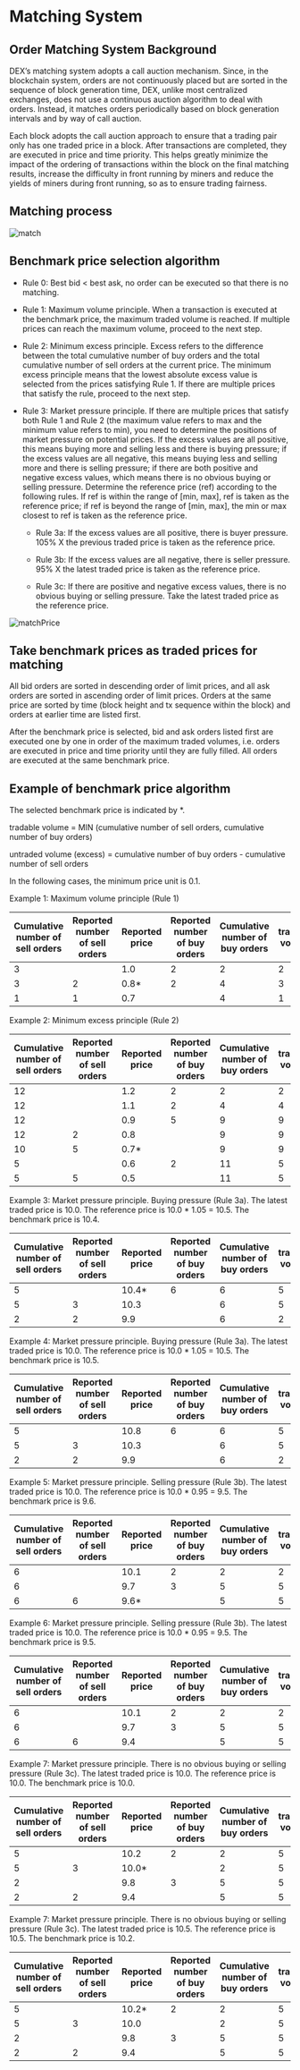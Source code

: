# Matching System

## Order Matching System Background


DEX’s matching system adopts a call auction mechanism. Since, in the blockchain system, orders are not continuously placed but are sorted in the sequence of block generation time, DEX, unlike most centralized exchanges, does not use a continuous auction algorithm to deal with orders. Instead, it matches orders periodically based on block generation intervals and by way of call auction.

Each block adopts the call auction approach to ensure that a trading pair only has one traded price in a block. After transactions are completed, they are executed in price and time priority. This helps greatly minimize the impact of the ordering of transactions within the block on the final matching results, increase the difficulty in front running by miners and reduce the yields of miners during front running, so as to ensure trading fairness.

## Matching process

![match](../img/match.png)

## Benchmark price selection algorithm

* Rule 0: Best bid < best ask, no order can be executed so that there is no matching.

* Rule 1: Maximum volume principle. When a transaction is executed at the benchmark price, the maximum traded volume is reached. If multiple prices can reach the maximum volume, proceed to the next step.

* Rule 2: Minimum excess principle. Excess refers to the difference between the total cumulative number of buy orders and the total cumulative number of sell orders at the current price. The minimum excess principle means that the lowest absolute excess value is selected from the prices satisfying Rule 1. If there are multiple prices that satisfy the rule, proceed to the next step.

* Rule 3: Market pressure principle. If there are multiple prices that satisfy both Rule 1 and Rule 2 (the maximum value refers to max and the minimum value refers to min), you need to determine the positions of market pressure on potential prices. If the excess values are all positive, this means buying more and selling less and there is buying pressure; if the excess values are all negative, this means buying less and selling more and there is selling pressure; if there are both positive and negative excess values, which means there is no obvious buying or selling pressure.
Determine the reference price (ref) according to the following rules. If ref is within the range of \[min, max\], ref is taken as the reference price; if ref is beyond the range of \[min, max\], the min or max closest to ref is taken as the reference price.
    
    * Rule 3a: If the excess values are all positive, there is buyer pressure. 105% X the previous traded price is taken as the reference price.
    
    * Rule 3b: If the excess values are all negative, there is seller pressure. 95% X the latest traded price is taken as the reference price.
    
    * Rule 3c: If there are positive and negative excess values, there is no obvious buying or selling pressure. Take the latest traded price as the reference price.

![matchPrice](../img/matchPrice.png)

## Take benchmark prices as traded prices for matching


All bid orders are sorted in descending order of limit prices, and all ask orders are sorted in ascending order of limit prices. Orders at the same price are sorted by time (block height and tx sequence within the block) and orders at earlier time are listed first.

After the benchmark price is selected, bid and ask orders listed first are executed one by one in order of the maximum traded volumes, i.e. orders are executed in price and time priority until they are fully filled. All orders are executed at the same benchmark price.


## Example of benchmark price algorithm


The selected benchmark price is indicated by *.

tradable volume = MIN (cumulative number of sell orders, cumulative number of buy orders)

untraded volume (excess) = cumulative number of buy orders - cumulative number of sell orders

In the following cases, the minimum price unit is 0.1.


Example 1: Maximum volume principle (Rule 1)


| Cumulative number of sell orders | Reported number of sell orders | Reported price | Reported number of buy orders | Cumulative number of buy orders | tradable volume | untraded volume |
|------------|------------|----------|------------|------------|----------|----------|
| 3          |            | 1.0      | 2          | 2          | 2        |          |
| 3          | 2          | 0.8*     | 2          | 4          | 3        |          |
| 1          | 1          | 0.7      |            | 4          | 1        |          |

Example 2: Minimum excess principle (Rule 2)

| Cumulative number of sell orders | Reported number of sell orders | Reported price | Reported number of buy orders | Cumulative number of buy orders | tradable volume | untraded volume |
|------------|------------|----------|------------|------------|----------|----------|
| 12         |            | 1.2      | 2          | 2          | 2        |          |
| 12         |            | 1.1      | 2          | 4          | 4        |          |
| 12         |            | 0.9      | 5          | 9          | 9        | -3       |
| 12         | 2          | 0.8      |            | 9          | 9        | -3       |
| 10         | 5          | 0.7*     |            | 9          | 9        | -1       |
| 5          |            | 0.6      | 2          | 11         | 5        |          |
| 5          | 5          | 0.5      |            | 11         | 5        |          |

Example 3: Market pressure principle. Buying pressure (Rule 3a). The latest traded price is 10.0. The reference price is 10.0 * 1.05 = 10.5. The benchmark price is 10.4.


| Cumulative number of sell orders | Reported number of sell orders | Reported price | Reported number of buy orders | Cumulative number of buy orders | tradable volume | untraded volume |
|------------|------------|----------|------------|------------|----------|----------|
| 5          |            | 10.4*    | 6          | 6          | 5        | 1        |
| 5          | 3          | 10.3     |            | 6          | 5        | 1        |
| 2          | 2          | 9.9      |            | 6          | 2        |          |

Example 4: Market pressure principle. Buying pressure (Rule 3a). The latest traded price is 10.0. The reference price is 10.0 * 1.05 = 10.5. The benchmark price is 10.5.

| Cumulative number of sell orders | Reported number of sell orders | Reported price | Reported number of buy orders | Cumulative number of buy orders | tradable volume | untraded volume |
|------------|------------|----------|------------|------------|----------|----------|
| 5          |            | 10.8     | 6          | 6          | 5        | 1        |
| 5          | 3          | 10.3     |            | 6          | 5        | 1        |
| 2          | 2          | 9.9      |            | 6          | 2        |          |


Example 5: Market pressure principle. Selling pressure (Rule 3b). The latest traded price is 10.0. The reference price is 10.0 * 0.95 = 9.5. The benchmark price is 9.6.

| Cumulative number of sell orders | Reported number of sell orders | Reported price | Reported number of buy orders | Cumulative number of buy orders | tradable volume | untraded volume |
|------------|------------|----------|------------|------------|----------|----------|
| 6          |            | 10.1     | 2          | 2          | 2        |          |
| 6          |            | 9.7      | 3          | 5          | 5        | -1       |
| 6          | 6          | 9.6*     |            | 5          | 5        | -1       |

Example 6: Market pressure principle. Selling pressure (Rule 3b). The latest traded price is 10.0. The reference price is 10.0 * 0.95 = 9.5. The benchmark price is 9.5.

| Cumulative number of sell orders | Reported number of sell orders | Reported price | Reported number of buy orders | Cumulative number of buy orders | tradable volume | untraded volume |
|------------|------------|----------|------------|------------|----------|----------|
| 6          |            | 10.1     | 2          | 2          | 2        |          |
| 6          |            | 9.7      | 3          | 5          | 5        | -1       |
| 6          | 6          | 9.4      |            | 5          | 5        | -1       |

Example 7: Market pressure principle. There is no obvious buying or selling pressure (Rule 3c). The latest traded price is 10.0. The reference price is 10.0. The benchmark price is 10.0.

| Cumulative number of sell orders | Reported number of sell orders | Reported price | Reported number of buy orders | Cumulative number of buy orders | tradable volume | untraded volume |
|------------|------------|----------|------------|------------|----------|----------|
| 5          |            | 10.2     | 2          | 2          | 5        | -3       |
| 5          | 3          | 10.0*    |            | 2          | 5        | -3       |
| 2          |            | 9.8      | 3          | 5          | 5        | 3        |
| 2          | 2          | 9.4      |            | 5          | 5        | 3        |

Example 7: Market pressure principle. There is no obvious buying or selling pressure (Rule 3c). The latest traded price is 10.5. The reference price is 10.5. The benchmark price is 10.2.

| Cumulative number of sell orders | Reported number of sell orders | Reported price | Reported number of buy orders | Cumulative number of buy orders | tradable volume | untraded volume |
|------------|------------|----------|------------|------------|----------|----------|
| 5          |            | 10.2*    | 2          | 2          | 5        | -3       |
| 5          | 3          | 10.0     |            | 2          | 5        | -3       |
| 2          |            | 9.8      | 3          | 5          | 5        | 3        |
| 2          | 2          | 9.4      |            | 5          | 5        | 3        |

